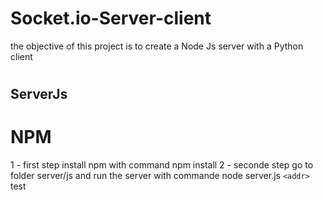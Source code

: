 # Socket.io-Server-client
the objective of this project is to create a Node Js server with a Python client

# <h2> ServerJs
# NPM
1 - first step install npm with command npm install
2 - seconde step go to folder server/js and  run the server with commande node server.js
  `<addr>` test
